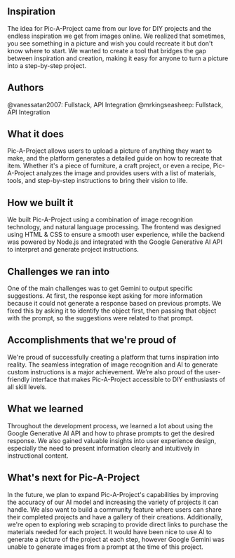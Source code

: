 ## Inspiration
The idea for Pic-A-Project came from our love for DIY projects and the endless inspiration we get from images online. We realized that sometimes, you see something in a picture and wish you could recreate it but don't know where to start. We wanted to create a tool that bridges the gap between inspiration and creation, making it easy for anyone to turn a picture into a step-by-step project.

## Authors
@vanessatan2007: Fullstack, API Integration
@mrkingseasheep: Fullstack, API Integration

## What it does
Pic-A-Project allows users to upload a picture of anything they want to make, and the platform generates a detailed guide on how to recreate that item. Whether it's a piece of furniture, a craft project, or even a recipe, Pic-A-Project analyzes the image and provides users with a list of materials, tools, and step-by-step instructions to bring their vision to life.

## How we built it
We built Pic-A-Project using a combination of image recognition technology, and natural language processing. The frontend was designed using HTML & CSS to ensure a smooth user experience, while the backend was powered by Node.js and integrated with the Google Generative AI API to interpret and generate project instructions. 

## Challenges we ran into
One of the main challenges was to get Gemini to output specific suggestions. At first, the response kept asking for more information because it could not generate a response based on previous prompts. We fixed this by asking it to identify the object first, then passing that object with the prompt, so the suggestions were related to that prompt. 

## Accomplishments that we're proud of
We're proud of successfully creating a platform that turns inspiration into reality. The seamless integration of image recognition and AI to generate custom instructions is a major achievement. We’re also proud of the user-friendly interface that makes Pic-A-Project accessible to DIY enthusiasts of all skill levels.

## What we learned
Throughout the development process, we learned a lot about using the Google Generative AI API and how to phrase prompts to get the desired response. We also gained valuable insights into user experience design, especially the need to present information clearly and intuitively in instructional content.

## What's next for Pic-A-Project
In the future, we plan to expand Pic-A-Project's capabilities by improving the accuracy of our AI model and increasing the variety of projects it can handle. We also want to build a community feature where users can share their completed projects and have a gallery of their creations. Additionally, we're open to exploring web scraping to provide direct links to purchase the materials needed for each project. It would have been nice to use AI to generate a picture of the project at each step, however Google Gemini was unable to generate images from a prompt at the time of this project. 
